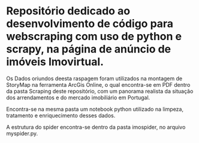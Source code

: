 # Repositório dedicado ao desenvolvimento de código para webscraping com uso de python e scrapy, na página de anúncio de imóveis Imovirtual.

Os Dados oriundos deesta raspagem foram utilizados na montagem de StoryMap na ferramenta ArcGis Online, o qual encontra-se em PDF dentro da pasta Scraping deste repositório, com um panorama realista da situação dos arrendamentos e do mercado imobiliário em Portugal.

Encontra-se na mesma pasta um notebook python utilizado na limpeza, tratamento e enriquecimento desses dados.

A estrutura do spider encontra-se dentro da pasta imospider, no arquivo myspider.py.
